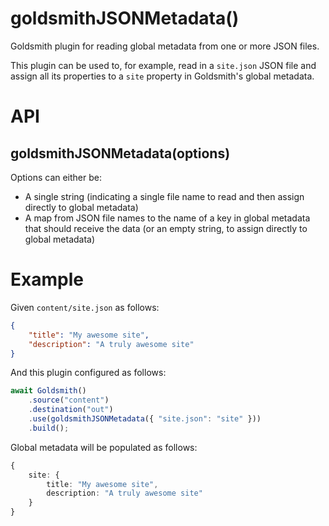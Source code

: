 # goldsmithJSONMetadata()
Goldsmith plugin for reading global metadata from one or more JSON files.

This plugin can be used to, for example, read in a `site.json` JSON file and assign all its properties to a `site` property in Goldsmith's global metadata.

# API
## goldsmithJSONMetadata(options)

Options can either be:

* A single string (indicating a single file name to read and then assign directly to global metadata)
* A map from JSON file names to the name of a key in global metadata that should receive the data (or an empty string, to assign directly to global metadata)

# Example
Given `content/site.json` as follows:

```json
{
    "title": "My awesome site",
    "description": "A truly awesome site"
}
```

And this plugin configured as follows:

```typescript
await Goldsmith()
    .source("content")
    .destination("out")
    .use(goldsmithJSONMetadata({ "site.json": "site" }))
    .build();
```

Global metadata will be populated as follows:

```typescript
{
    site: {
        title: "My awesome site",
        description: "A truly awesome site"
    }
}
```
